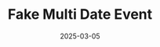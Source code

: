 ---
date: 2025-03-05
draft: false
title: Fake Multi Date Event
eventStart: 2025-03-10T14:00:00
eventEnd: 2025-03-15T10:00:00
venues:
  - Across Oakley
organisers:
  - Alex Rowley
---